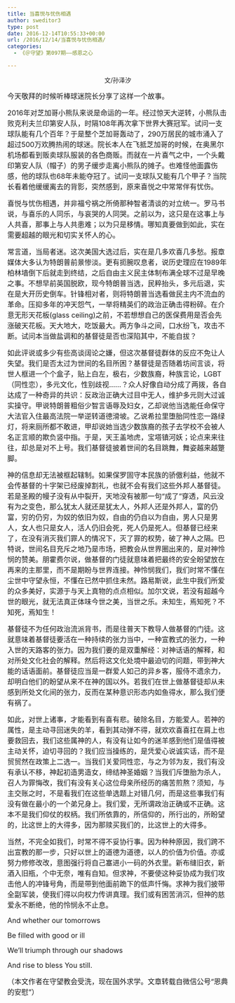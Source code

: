 ```yaml
---
title: 当喜悦与忧伤相遇
author: sweditor3
type: post
date: 2016-12-14T10:55:33+00:00
url: /2016/12/14/当喜悦与忧伤相遇/
categories:
  - 《＠守望》第097期——感恩之心

---
```

<p style="text-align: center;">
  文/孙泽汐
</p>

<span style="font-size: 12pt;">今天敬拜的时候听棒球迷院长分享了这样一个故事。</span>

<span style="font-size: 12pt;">2016年对芝加哥小熊队来说是命运的一年。经过惊天大逆转，小熊队击败克利夫兰印第安人队，时隔108年再次拿下世界大赛冠军。试问一支球队能有几个百年？于是整个芝加哥轰动了，290万居民的城市涌入了超过500万欢腾热闹的球迷。院长本人在飞抵芝加哥的时候，在奥黑尔机场都看到贩卖球队服装的各色商贩。而就在一片喜气之中，一个头戴印第安人队（帽子）的男子缓步走离小熊队的摊子。也难怪他面露伤感，他的球队也68年未能夺冠了。试问一支球队又能有几个甲子？当院长看着他缓缓离去的背影，突然感到，原来喜悦之中常常伴有忧伤。</span>

<span style="font-size: 12pt;">喜悦与忧伤相遇，并非福兮祸之所倚那种智者清谈的对立统一。罗马书说，与喜乐的人同乐，与哀哭的人同哭。之前以为，这只是在这事上与人共喜，那事上与人共患难；以为只是移情。哪知真要做到如此，实在需要超越的眼光和切实关怀人的心。</span>

<span style="font-size: 12pt;">常言道，当局者迷。这次美国大选过后，实在是几多欢喜几多愁。报章媒体大多认为特朗普前景惨淡。更有扼腕叹息者，说历史理应在1989年柏林墙倒下后就走到终结，之后自由主义民主体制布满全球不过是早晚之事。不想早前英国脱欧，现今特朗普当选，民粹抬头，多元后退，实在是大开历史倒车。针锋相对者，则将特朗普当选看做民主内不流血的革命。压抑多年的冲天怨气，一举将精英们的政治正确击得粉碎。在介意无形天花板(glass ceiling)之前，不若想想自己的医保费用是否会先涨破天花板。天大地大，吃饭最大。两方争斗之间，口水纷飞，攻击不断。试问本当做盐调和的基督徒是否也深陷其中，不能自拔？</span>

<span style="font-size: 12pt;">如此评说或多少有些高谈阔论之嫌，但这次基督徒群体的反应不免让人失望。我们是否太过为世间的名目所困？基督徒是否随着坊间言谈，将世人框进一个个盒子，贴上白左，极右，少数族裔，种族言论，LGBT（同性恋），多元文化，性别歧视……？众人好像自动分成了两拨，各自达成了一种奇异的共识：反政治正确大过目中无人，维护多元则大过诚实操守。甲说特朗普粗俗少智言语辱及妇女，乙却说他当选能任命保守大法官入住最高法院一举逆转道德滑坡。乙说希拉里堕胎同性恋一路绿灯，将来厕所都不敢进，甲却说她当选少数族裔的孩子去学校不会被人名正言顺的欺负竖中指。于是，天王盖地虎，宝塔镇河妖；论点来来往往，却总是对不上号。我们基督徒披着世间的名目跳舞，舞姿越来越蹩脚。</span>

<span style="font-size: 12pt;">神的信息却无法被框起辖制。如果保罗固守本民族的骄傲利益，他就不会传基督的十字架已经废掉割礼，也就不会有我们这些外邦人基督徒。若是圣殿的幔子没有从中裂开，天地没有被那一句“成了”穿透，风云没有为之变色，那么犹太人就还是犹太人，外邦人还是外邦人，富的仍富，穷的仍穷，为奴的依旧为奴，自由的仍自以为自由，男人只是男人，女人也只是女人，活人仍旧会死，死人仍是死人。但基督已经来了，在没有消灭我们罪人的情况下，灭了罪的权势，破了神人之隔。巴特说，世间名目充斥之地乃是市场，把教会从世界圈出来的，是对神怜悯的赞美。朋霍费尔说，做基督的门徒就意味着把最终的安全盼望放在再来的主那里，而不是期盼与世界连接。神怜悯我们，我们时常不懂在尘世中守望永恒，不懂在已然中抓住未然。路易斯说，此生中我们所爱的众多美好，实源于与天上真物的点点相似。加尔文说，若没有超越今世的眼光，就无法真正体味今世之美，当世之乐。未知生，焉知死？不知死，焉知生！</span>

<span style="font-size: 12pt;">基督徒不为任何政治流派背书，而是往普天下教导人做基督的门徒。这就意味着基督徒要活在一种持续的张力当中，一种宣教式的张力，一种入世的天路客的张力。因为我们要的是双重解经：对神话语的解释，和对所处文化社会的解释。然后将这文化处境中最迫切的问题，带到神大能的话语面前。基督徒应当是一群爱人如己的异乡客，服侍不遗余力，却明白他们的盼望从来不在神的国以外。若我们在世上做基督徒却从未感到所处文化间的张力，反而在某种意识形态内如鱼得水，那么我们便有祸了。</span>

<span style="font-size: 12pt;">如此，对世上诸事，才能看到有喜有悲。破除名目，方能爱人。若神的属性，是主动寻回迷失的羊，看到其动弹不得，就欢欢喜喜扛在肩上也要救回去，我们这些属神的人，有没有让如今的迷羊感到他们是值得被主动关怀，迫切寻回的？我们应当操练的，是凭爱心说诚实话，而不是贸贸然在政策上二选一。当我们关爱同性恋，与之为邻为友，我们有没有承认不移，神起初造男造女，缔结神圣婚姻？当我们斥堕胎为杀人，召人为罪悔改，我们有没有关心这位母亲所经历的痛苦煎熬？须知，与主交账之时，不是看我们在这些单选题上对错几何，而是这些事我们有没有做在最小的一个弟兄身上。我们爱，无所谓政治正确或不正确。这本不是我们仰仗的权柄。我们所依靠的，所信仰的，所行出的，所盼望的，比这世上的大得多，因为那赎买我们的，比这世上的大得多。</span>

<span style="font-size: 12pt;">当然，不完全如我们，时常不得不妥协行事。因为种种原因，我们跨不出宣教的那一步，只好以世上的道德为道德，以人的价值为价值。亦或努力修修改改，意图强行将自己塞进小一码的外衣里。新布缝旧衣，新酒入旧瓶，个中无奈，唯有自知。但求神，不要使这种妥协成为我们攻击他人的冲锋号角，而是带到他面前跪下的低声忏悔。求神为我们披带全副军装，使我们得以向权力传讲真理。我们或有困苦消沉，但神的慈爱永不断绝，他的怜悯永不止息。</span>

<span style="font-size: 12pt;">And whether our tomorrows</span>
  
<span style="font-size: 12pt;">Be filled with good or ill</span>
  
<span style="font-size: 12pt;">We’ll triumph through our shadows</span>
  
<span style="font-size: 12pt;">And rise to bless You still.</span>

<span style="font-size: 12pt;">（本文作者在守望教会受洗，现在国外求学。文章转载自微信公号“恩典的安慰”）</span>